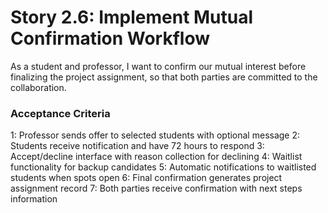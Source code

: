 # Story 2.6: Implement Mutual Confirmation Workflow

As a student and professor,
I want to confirm our mutual interest before finalizing the project assignment,
so that both parties are committed to the collaboration.

### Acceptance Criteria
1: Professor sends offer to selected students with optional message
2: Students receive notification and have 72 hours to respond
3: Accept/decline interface with reason collection for declining
4: Waitlist functionality for backup candidates
5: Automatic notifications to waitlisted students when spots open
6: Final confirmation generates project assignment record
7: Both parties receive confirmation with next steps information
